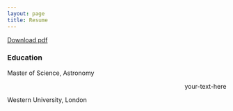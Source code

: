 ```yaml
---
layout: page
title: Resume
---
```


<a href="/amy_fare_resume.pdf" target="_blank">Download pdf</a>

### Education

Master of Science, Astronomy <div style="text-align: right"> your-text-here </div>

Western University, London
